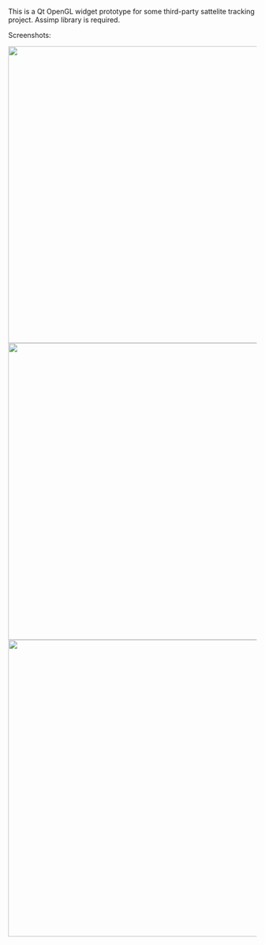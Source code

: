 This is a Qt OpenGL widget prototype for some third-party sattelite tracking project.
Assimp library is required.

Screenshots:

<p align="center">
  <img src="https://i.imgur.com/6ZAadrt.png" width="600"/>

  <img src="https://i.imgur.com/97CwX9d.png" width="600"/>

  <img src="https://i.imgur.com/2R7QrM3.png" width="600"/>
</p>

